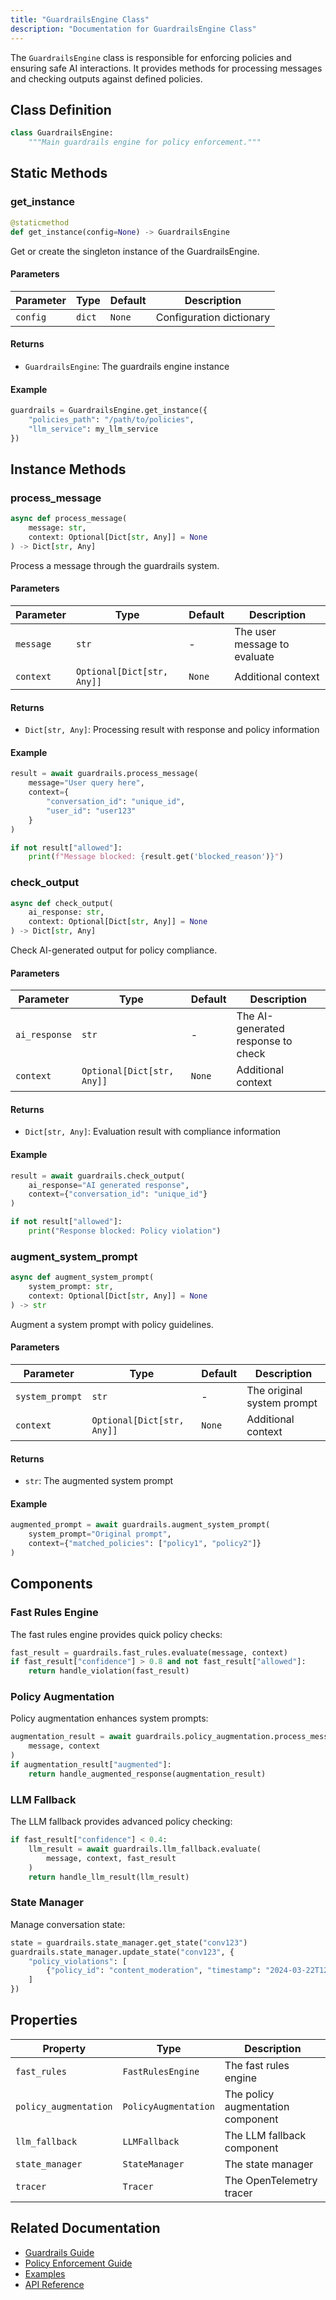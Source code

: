 ```yaml
---
title: "GuardrailsEngine Class"
description: "Documentation for GuardrailsEngine Class"
---
```


The `GuardrailsEngine` class is responsible for enforcing policies and ensuring safe AI interactions. It provides methods for processing messages and checking outputs against defined policies.

## Class Definition

```python
class GuardrailsEngine:
    """Main guardrails engine for policy enforcement."""
```

## Static Methods

### get_instance

```python
@staticmethod
def get_instance(config=None) -> GuardrailsEngine
```

Get or create the singleton instance of the GuardrailsEngine.

#### Parameters

| Parameter | Type | Default | Description |
|-----------|------|---------|-------------|
| `config` | `dict` | `None` | Configuration dictionary |

#### Returns

- `GuardrailsEngine`: The guardrails engine instance

#### Example

```python
guardrails = GuardrailsEngine.get_instance({
    "policies_path": "/path/to/policies",
    "llm_service": my_llm_service
})
```

## Instance Methods

### process_message

```python
async def process_message(
    message: str,
    context: Optional[Dict[str, Any]] = None
) -> Dict[str, Any]
```

Process a message through the guardrails system.

#### Parameters

| Parameter | Type | Default | Description |
|-----------|------|---------|-------------|
| `message` | `str` | - | The user message to evaluate |
| `context` | `Optional[Dict[str, Any]]` | `None` | Additional context |

#### Returns

- `Dict[str, Any]`: Processing result with response and policy information

#### Example

```python
result = await guardrails.process_message(
    message="User query here",
    context={
        "conversation_id": "unique_id",
        "user_id": "user123"
    }
)

if not result["allowed"]:
    print(f"Message blocked: {result.get('blocked_reason')}")
```

### check_output

```python
async def check_output(
    ai_response: str,
    context: Optional[Dict[str, Any]] = None
) -> Dict[str, Any]
```

Check AI-generated output for policy compliance.

#### Parameters

| Parameter | Type | Default | Description |
|-----------|------|---------|-------------|
| `ai_response` | `str` | - | The AI-generated response to check |
| `context` | `Optional[Dict[str, Any]]` | `None` | Additional context |

#### Returns

- `Dict[str, Any]`: Evaluation result with compliance information

#### Example

```python
result = await guardrails.check_output(
    ai_response="AI generated response",
    context={"conversation_id": "unique_id"}
)

if not result["allowed"]:
    print("Response blocked: Policy violation")
```

### augment_system_prompt

```python
async def augment_system_prompt(
    system_prompt: str,
    context: Optional[Dict[str, Any]] = None
) -> str
```

Augment a system prompt with policy guidelines.

#### Parameters

| Parameter | Type | Default | Description |
|-----------|------|---------|-------------|
| `system_prompt` | `str` | - | The original system prompt |
| `context` | `Optional[Dict[str, Any]]` | `None` | Additional context |

#### Returns

- `str`: The augmented system prompt

#### Example

```python
augmented_prompt = await guardrails.augment_system_prompt(
    system_prompt="Original prompt",
    context={"matched_policies": ["policy1", "policy2"]}
)
```

## Components

### Fast Rules Engine

The fast rules engine provides quick policy checks:

```python
fast_result = guardrails.fast_rules.evaluate(message, context)
if fast_result["confidence"] > 0.8 and not fast_result["allowed"]:
    return handle_violation(fast_result)
```

### Policy Augmentation

Policy augmentation enhances system prompts:

```python
augmentation_result = await guardrails.policy_augmentation.process_message(
    message, context
)
if augmentation_result["augmented"]:
    return handle_augmented_response(augmentation_result)
```

### LLM Fallback

The LLM fallback provides advanced policy checking:

```python
if fast_result["confidence"] < 0.4:
    llm_result = await guardrails.llm_fallback.evaluate(
        message, context, fast_result
    )
    return handle_llm_result(llm_result)
```

### State Manager

Manage conversation state:

```python
state = guardrails.state_manager.get_state("conv123")
guardrails.state_manager.update_state("conv123", {
    "policy_violations": [
        {"policy_id": "content_moderation", "timestamp": "2024-03-22T12:00:00Z"}
    ]
})
```

## Properties

| Property | Type | Description |
|----------|------|-------------|
| `fast_rules` | `FastRulesEngine` | The fast rules engine |
| `policy_augmentation` | `PolicyAugmentation` | The policy augmentation component |
| `llm_fallback` | `LLMFallback` | The LLM fallback component |
| `state_manager` | `StateManager` | The state manager |
| `tracer` | `Tracer` | The OpenTelemetry tracer |

## Related Documentation

- [Guardrails Guide](../core-concepts/guardrails.md)
- [Policy Enforcement Guide](../core-concepts/policy-enforcement.md)
- [Examples](../examples/advanced-guardrails.md)
- [API Reference](../api/rizk.md) 